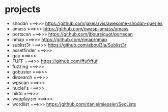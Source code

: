 # projects


- shodan            ===>>> https://github.com/jakejarvis/awesome-shodan-queries
- amass             ===>>> https://github.com/owasp-amass/amass
- portscan          ===>>> https://github.com/jboursiquot/portscan
- nmap              ===>>> https://github.com/nmap/nmap       
- sublist3r         ===>>> https://github.com/aboul3la/Sublist3r
- assetfinder       ===>>>
- gau               ===>>>
- FUFF              ===>>> https://github.com/ffuf/ffuf
- fuzzing           ===>>>
- gobuster          ===>>>
- dirsearch         ===>>>
- wpscan            ===>>>
- nuclei's          ===>>>
- nikto             ===>>>
- wapplayzer        ===>>>
- wordlist          ===>>> https://github.com/danielmiessler/SecLists
